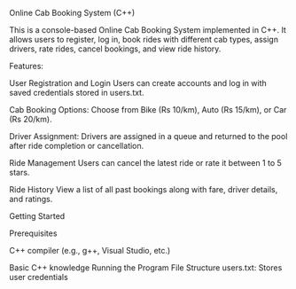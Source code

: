Online Cab Booking System (C++)

This is a console-based Online Cab Booking System implemented in C++. It allows users to register, log in, book rides with different cab types, assign drivers, rate rides, cancel bookings, and view ride history.

Features:

User Registration and Login
Users can create accounts and log in with saved credentials stored in users.txt.

Cab Booking Options:
Choose from Bike (Rs 10/km), Auto (Rs 15/km), or Car (Rs 20/km).

Driver Assignment:
Drivers are assigned in a queue and returned to the pool after ride completion or cancellation.

Ride Management
Users can cancel the latest ride or rate it between 1 to 5 stars.

Ride History
View a list of all past bookings along with fare, driver details, and ratings.

Getting Started

Prerequisites

C++ compiler (e.g., g++, Visual Studio, etc.)

Basic C++ knowledge
Running the Program
File Structure
users.txt: Stores user credentials 


